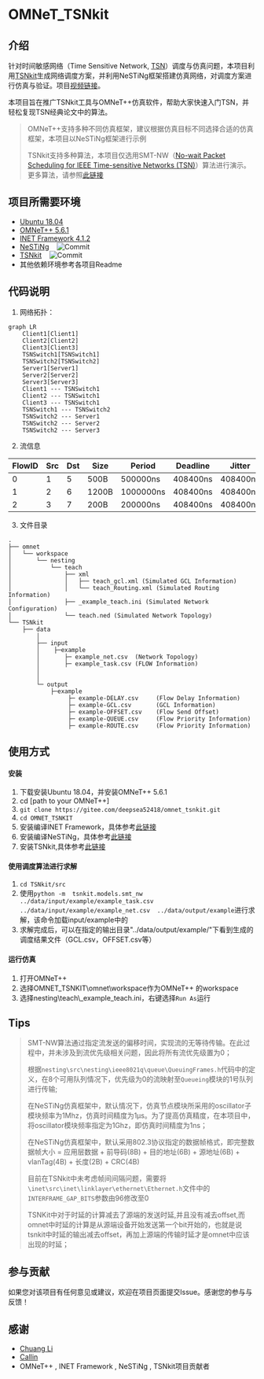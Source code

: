# OMNeT_TSNkit

## 介绍

针对时间敏感网络（Time Sensitive Network, [TSN](https://en.wikipedia.org/wiki/Time-Sensitive_Networking)）调度与仿真问题，本项目利用[TSNkit](https://github.com/ChuanyuXue/tsnkit)生成网络调度方案，并利用NeSTiNg框架搭建仿真网络，对调度方案进行仿真与验证。项目[视频链接](https://space.bilibili.com/35942145)。

本项目旨在推广TSNkit工具与OMNeT++仿真软件，帮助大家快速入门TSN，并轻松复现TSN经典论文中的算法。

> OMNeT++支持多种不同仿真框架，建议根据仿真目标不同选择合适的仿真框架，本项目以NeSTiNg框架进行示例
> 
> TSNkit支持多种算法，本项目仅选用SMT-NW（[No-wait Packet Scheduling for IEEE Time-sensitive Networks (TSN)](https://dl.acm.org/doi/10.1145/2997465.2997494)）算法进行演示。更多算法，请参照[此链接](https://tsnkit.readthedocs.io/en/latest/schedule.html)

## 项目所需要环境
+ [Ubuntu 18.04](https://releases.ubuntu.com/18.04/)
+ [OMNeT++ 5.6.1](https://github.com/omnetpp/omnetpp/releases/tag/omnetpp-5.6.1)
+ [INET Framework 4.1.2](https://github.com/inet-framework/inet/releases/tag/v4.1.2)
+ [NeSTiNg](https://gitlab.com/ipvs/nesting)&nbsp;&nbsp;&nbsp;&nbsp;![Commit](https://img.shields.io/badge/commit-b7f1df09-blue)
+ [TSNkit](https://github.com/ChuanyuXue/tsnkit)&nbsp;&nbsp;&nbsp;&nbsp;![Commit](https://img.shields.io/badge/commit-1ae494b-blue)
+ 其他依赖环境参考各项目Readme

## 代码说明

1.  网络拓扑：
``` mermaid
graph LR
    Client1[Client1]
    Client2[Client2]
    Client3[Client3]
    TSNSwitch1[TSNSwitch1]
    TSNSwitch2[TSNSwitch2]
    Server1[Server1]
    Server2[Server2]
    Server3[Server3]
    Client1 --- TSNSwitch1
    Client2 --- TSNSwitch1
    Client3 --- TSNSwitch1
    TSNSwitch1 --- TSNSwitch2
    TSNSwitch2 --- Server1
    TSNSwitch2 --- Server2
    TSNSwitch2 --- Server3
```
2.  流信息

| FlowID | Src | Dst | Size | Period    | Deadline | Jitter   |
|--------|-----|-----|------|-----------|----------|----------|
| 0      | 1   | 5   | 500B | 500000ns  | 408400ns | 408400ns |
| 1      | 2   | 6   | 1200B| 1000000ns | 408400ns | 408400ns |
| 2      | 3   | 7   | 200B | 200000ns  | 408400ns | 408400ns |

3.  文件目录
```
.
├── omnet
│   └── workspace
│       └── nesting
│           └── teach
│               ├── xml
│               │   ├── teach_gcl.xml (Simulated GCL Information)
│               │   └── teach_Routing.xml (Simulated Routing Information)
│               ├── _example_teach.ini (Simulated Network Configuration)
│               └── teach.ned (Simulated Network Topology)
└── TSNkit
    ├── data
        │  
        ├── input
        │    ├─example
        │       ├─ example_net.csv  (Network Topology)
        │       ├─ example_task.csv (FLOW Information)
        │        
        │          
        └─ output
            ├─example
                 ├─ example-DELAY.csv     (Flow Delay Information)
                 ├─ example-GCL.csv       (GCL Information)
                 ├─ example-OFFSET.csv    (Flow Send Offset)
                 ├─ example-QUEUE.csv     (Flow Priority Information)
                 ├─ example-ROUTE.csv     (Flow Priority Information)

```


## 使用方式

#### 安装
1. 下载安装Ubuntu 18.04，并安装OMNeT++ 5.6.1
2. cd [path to your OMNeT++]
3. `git clone https://gitee.com/deepsea52418/omnet_tsnkit.git`
4. `cd OMNET_TSNKIT`
5. 安装编译INET Framework，具体参考[此链接](https://github.com/inet-framework/inet/blob/master/INSTALL.md)
6. 安装编译NeSTiNg，具体参考[此链接](https://gitlab.com/ipvs/nesting/-/blob/master/README.md)
7. 安装TSNkit,具体参考[此链接](https://github.com/ChuanyuXue/tsnkit/blob/main/README.md)
#### 使用调度算法进行求解
1. `cd TSNkit/src`
2. 使用`python -m  tsnkit.models.smt_nw  ../data/input/example/example_task.csv  ../data/input/example/example_net.csv  ../data/output/example`进行求解，该命令加载input/example中的
3. 求解完成后，可以在指定的输出目录"../data/output/example/"下看到生成的调度结果文件（GCL.csv，OFFSET.csv等）
#### 运行仿真
1. 打开OMNeT++
2. 选择OMNET_TSNKIT\omnet\workspace作为OMNeT++ 的workspace
3. 选择nesting\teach\\_example_teach.ini，右键选择`Run As`运行


## Tips
>
>SMT-NW算法通过指定流发送的偏移时间，实现流的无等待传输。在此过程中，并未涉及到流优先级相关问题，因此将所有流优先级置为0；
>
>根据`nesting\src\nesting\ieee8021q\queue\QueuingFrames.h`代码中的定义，在8个可用队列情况下，优先级为0的流映射至`Queueing`模块的1号队列进行传输;
>
>在NeSTiNg仿真框架中，默认情况下，仿真节点模块所采用的oscillator子模块频率为1Mhz，仿真时间精度为1μs。为了提高仿真精度，在本项目中，将oscillator模块频率指定为1Ghz，即仿真时间精度为1ns；
>
>在NeSTiNg仿真框架中，默认采用802.3协议指定的数据帧格式，即完整数据帧大小 = 应用层数据 + 前导码(8B) + 目的地址(6B) + 源地址(6B) + vlanTag(4B) + 长度(2B) + CRC(4B)
>
>目前在TSNkit中未考虑帧间间隔问题，需要将`\inet\src\inet\linklayer\ethernet\Ethernet.h`文件中的`INTERFRAME_GAP_BITS`参数由96修改至0
>
>TSNKit中对于时延的计算减去了源端的发送时延,并且没有减去offset,而omnet中时延的计算是从源端设备开始发送第一个bit开始的，也就是说tsnkit中时延的输出减去offset，再加上源端的传输时延才是omnet中应该出现的时延；
## 参与贡献

如果您对该项目有任何意见或建议，欢迎在项目页面提交Issue。感谢您的参与与反馈！

## 感谢

+  [Chuang Li](https://github.com/chaungLi)
+  [Callin](https://github.com/lxacc)
+  OMNeT++ , INET Framework , NeSTiNg , TSNkit项目贡献者